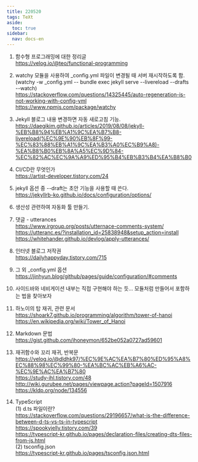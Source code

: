 ```yaml
---
title: 220520
tags: TeXt
aside:
  toc: true
sidebar:
  nav: docs-en
---
```


1) 함수형 프로그래밍에 대한 정리글   
https://velog.io/@teo/functional-programming
   
2) watchy 모듈을 사용하여 _config.yml 파일이 변경될 때 서버 재시작하도록 함.   
(watchy -w _config.yml -- bundle exec jekyll serve --livereload --drafts --watch)   
https://stackoverflow.com/questions/14325445/auto-regeneration-is-not-working-with-config-yml   
https://www.npmjs.com/package/watchy   
   
3) Jekyll 블로그 내용 변경하면 자동 새로고침 기능.   
https://daegikim.github.io/articles/2019/08/08/jekyll-%EB%B8%94%EB%A1%9C%EA%B7%B8-livereload(%EC%9E%90%EB%8F%99-%EC%83%88%EB%A1%9C%EA%B3%A0%EC%B9%A8)-%EA%B8%B0%EB%8A%A5%EC%9D%84-%EC%82%AC%EC%9A%A9%ED%95%B4%EB%B3%B4%EA%B8%B0
   
4) CI/CD란 무엇인가   
https://artist-developer.tistory.com/24   
   
5) jekyll 옵션 중 --draft는 초안 기능을 사용할 때 쓴다.   
https://jekyllrb-ko.github.io/docs/configuration/options/   
   
6) 생산성 관련하여 자동화 툴 만들기.   
   
7) 댓글 - utterances   
https://www.irgroup.org/posts/utternace-comments-system/   
https://utteranc.es/?installation_id=25838948&setup_action=install   
https://whitehander.github.io/devlog/apply-utterances/   
   
8) 인터넷 블로그 저작권   
https://dailyhappyday.tistory.com/715   
   
9) 그 외 _config.yml 옵션   
https://jinhyun.blog/github/pages/guide/configuration/#comments   
   
10) 사이드바와 네비게이션 내부는 직접 구현해야 하는 듯... 모듈처럼 만들어서 포함하는 법을 찾아보자   
   
11) 하노이의 탑 재귀, 관련 문서   
https://shoark7.github.io/programming/algorithm/tower-of-hanoi   
https://en.wikipedia.org/wiki/Tower_of_Hanoi   
   
12) Markdown 문법   
https://gist.github.com/ihoneymon/652be052a0727ad59601   
   
13) 재귀함수와 꼬리 재귀, 반복문   
https://velog.io/@dldhk97/%EC%9E%AC%EA%B7%80%ED%95%A8%EC%88%98%EC%99%80-%EA%BC%AC%EB%A6%AC-%EC%9E%AC%EA%B7%80   
https://study-ihl.tistory.com/48   
http://wiki.gurubee.net/pages/viewpage.action?pageId=1507916   
https://kldp.org/node/134556   
   
14) TypeScript   
(1) d.ts 파일이란?   
https://stackoverflow.com/questions/29196657/what-is-the-difference-between-d-ts-vs-ts-in-typescript   
https://spookyjelly.tistory.com/39   
https://typescript-kr.github.io/pages/declaration-files/creating-dts-files-from-js.html   
(2) tsconfig.json   
https://typescript-kr.github.io/pages/tsconfig.json.html
